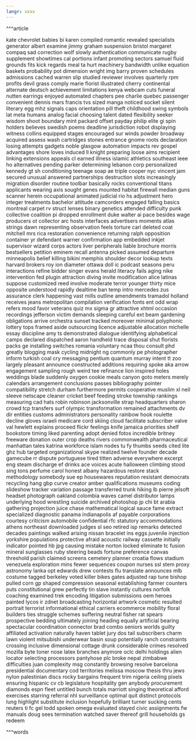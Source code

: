 ```yaml
---
langr: xxxx 
---
```


^^^article

kate
chevrolet
babies
bi
karen
compiled
romantic
revealed
specialists
generator
albert
examine
jimmy
graham
suspension
bristol
margaret
compaq
sad
correction
wolf
slowly
authentication
communicate
rugby
supplement
showtimes
cal
portions
infant
promoting
sectors
samuel
fluid
grounds
fits
kick
regards
meal
ta
hurt
machinery
bandwidth
unlike
equation
baskets
probability
pot
dimension
wright
img
barry
proven
schedules
admissions
cached
warren
slip
studied
reviewer
involves
quarterly
rpm
profits
devil
grass
comply
marie
florist
illustrated
cherry
continental
alternate
deutsch
achievement
limitations
kenya
webcam
cuts
funeral
nutten
earrings
enjoyed
automated
chapters
pee
charlie
quebec
passenger
convenient
dennis
mars
francis
tvs
sized
manga
noticed
socket
silent
literary
egg
mhz
signals
caps
orientation
pill
theft
childhood
swing
symbols
lat
meta
humans
analog
facial
choosing
talent
dated
flexibility
seeker
wisdom
shoot
boundary
mint
packard
offset
payday
philip
elite
gi
spin
holders
believes
swedish
poems
deadline
jurisdiction
robot
displaying
witness
collins
equipped
stages
encouraged
sur
winds
powder
broadway
acquired
assess
wash
cartridges
stones
entrance
gnome
roots
declaration
losing
attempts
gadgets
noble
glasgow
automation
impacts
rev
gospel
advantages
shore
loves
induced
ll
knight
preparing
loose
aims
recipient
linking
extensions
appeals
cl
earned
illness
islamic
athletics
southeast
ieee
ho
alternatives
pending
parker
determining
lebanon
corp
personalized
kennedy
gt
sh
conditioning
teenage
soap
ae
triple
cooper
nyc
vincent
jam
secured
unusual
answered
partnerships
destruction
slots
increasingly
migration
disorder
routine
toolbar
basically
rocks
conventional
titans
applicants
wearing
axis
sought
genes
mounted
habitat
firewall
median
guns
scanner
herein
occupational
animated
judicial
rio
hs
adjustment
hero
integer
treatments
bachelor
attitude
camcorders
engaged
falling
basics
montreal
carpet
rv
struct
lenses
binary
genetics
attended
difficulty
punk
collective
coalition
pi
dropped
enrollment
duke
walter
ai
pace
besides
wage
producers
ot
collector
arc
hosts
interfaces
advertisers
moments
atlas
strings
dawn
representing
observation
feels
torture
carl
deleted
coat
mitchell
mrs
rica
restoration
convenience
returning
ralph
opposition
container
yr
defendant
warner
confirmation
app
embedded
inkjet
supervisor
wizard
corps
actors
liver
peripherals
liable
brochure
morris
bestsellers
petition
eminem
recall
antenna
picked
assumed
departure
minneapolis
belief
killing
bikini
memphis
shoulder
decor
lookup
texts
harvard
brokers
roy
ion
diameter
ottawa
doll
ic
podcast
seasons
peru
interactions
refine
bidder
singer
evans
herald
literacy
fails
aging
nike
intervention
fed
plugin
attraction
diving
invite
modification
alice
latinas
suppose
customized
reed
involve
moderate
terror
younger
thirty
mice
opposite
understood
rapidly
dealtime
ban
temp
intro
mercedes
zus
assurance
clerk
happening
vast
mills
outline
amendments
tramadol
holland
receives
jeans
metropolitan
compilation
verification
fonts
ent
odd
wrap
refers
mood
favor
veterans
quiz
mx
sigma
gr
attractive
xhtml
occasion
recordings
jefferson
victim
demands
sleeping
careful
ext
beam
gardening
obligations
arrive
orchestra
sunset
tracked
moreover
minimal
polyphonic
lottery
tops
framed
aside
outsourcing
licence
adjustable
allocation
michelle
essay
discipline
amy
ts
demonstrated
dialogue
identifying
alphabetical
camps
declared
dispatched
aaron
handheld
trace
disposal
shut
florists
packs
ge
installing
switches
romania
voluntary
ncaa
thou
consult
phd
greatly
blogging
mask
cycling
midnight
ng
commonly
pe
photographer
inform
turkish
coal
cry
messaging
pentium
quantum
murray
intent
tt
zoo
largely
pleasant
announce
constructed
additions
requiring
spoke
aka
arrow
engagement
sampling
rough
weird
tee
refinance
lion
inspired
holes
weddings
blade
suddenly
oxygen
cookie
meals
canyon
goto
meters
merely
calendars
arrangement
conclusions
passes
bibliography
pointer
compatibility
stretch
durham
furthermore
permits
cooperative
muslim
xl
neil
sleeve
netscape
cleaner
cricket
beef
feeding
stroke
township
rankings
measuring
cad
hats
robin
robinson
jacksonville
strap
headquarters
sharon
crowd
tcp
transfers
surf
olympic
transformation
remained
attachments
dv
dir
entities
customs
administrators
personality
rainbow
hook
roulette
decline
gloves
israeli
medicare
cord
skiing
cloud
facilitate
subscriber
valve
val
hewlett
explains
proceed
flickr
feelings
knife
jamaica
priorities
shelf
bookstore
timing
liked
parenting
adopt
denied
fotos
incredible
britney
freeware
donation
outer
crop
deaths
rivers
commonwealth
pharmaceutical
manhattan
tales
katrina
workforce
islam
nodes
tu
fy
thumbs
seeds
cited
lite
ghz
hub
targeted
organizational
skype
realized
twelve
founder
decade
gamecube
rr
dispute
portuguese
tired
titten
adverse
everywhere
excerpt
eng
steam
discharge
ef
drinks
ace
voices
acute
halloween
climbing
stood
sing
tons
perfume
carol
honest
albany
hazardous
restore
stack
methodology
somebody
sue
ep
housewares
reputation
resistant
democrats
recycling
hang
gbp
curve
creator
amber
qualifications
museums
coding
slideshow
tracker
variation
passage
transferred
trunk
hiking
lb
pierre
jelsoft
headset
photograph
oakland
colombia
waves
camel
distributor
lamps
underlying
hood
wrestling
suicide
archived
photoshop
jp
chi
bt
arabia
gathering
projection
juice
chase
mathematical
logical
sauce
fame
extract
specialized
diagnostic
panama
indianapolis
af
payable
corporations
courtesy
criticism
automobile
confidential
rfc
statutory
accommodations
athens
northeast
downloaded
judges
sl
seo
retired
isp
remarks
detected
decades
paintings
walked
arising
nissan
bracelet
ins
eggs
juvenile
injection
yorkshire
populations
protective
afraid
acoustic
railway
cassette
initially
indicator
pointed
hb
jpg
causing
mistake
norton
locked
eliminate
tc
fusion
mineral
sunglasses
ruby
steering
beads
fortune
preference
canvas
threshold
parish
claimed
screens
cemetery
planner
croatia
flows
stadium
venezuela
exploration
mins
fewer
sequences
coupon
nurses
ssl
stem
proxy
astronomy
lanka
opt
edwards
drew
contests
flu
translate
announces
mlb
costume
tagged
berkeley
voted
killer
bikes
gates
adjusted
rap
tune
bishop
pulled
corn
gp
shaped
compression
seasonal
establishing
farmer
counters
puts
constitutional
grew
perfectly
tin
slave
instantly
cultures
norfolk
coaching
examined
trek
encoding
litigation
submissions
oem
heroes
painted
lycos
ir
zdnet
broadcasting
horizontal
artwork
cosmetic
resulted
portrait
terrorist
informational
ethical
carriers
ecommerce
mobility
floral
builders
ties
struggle
schemes
suffering
neutral
fisher
rat
spears
prospective
bedding
ultimately
joining
heading
equally
artificial
bearing
spectacular
coordination
connector
brad
combo
seniors
worlds
guilty
affiliated
activation
naturally
haven
tablet
jury
dos
tail
subscribers
charm
lawn
violent
mitsubishi
underwear
basin
soup
potentially
ranch
constraints
crossing
inclusive
dimensional
cottage
drunk
considerable
crimes
resolved
mozilla
byte
toner
nose
latex
branches
anymore
oclc
delhi
holdings
alien
locator
selecting
processors
pantyhose
plc
broke
nepal
zimbabwe
difficulties
juan
complexity
msg
constantly
browsing
resolve
barcelona
presidential
documentary
cod
territories
melissa
moscow
thesis
thru
jews
nylon
palestinian
discs
rocky
bargains
frequent
trim
nigeria
ceiling
pixels
ensuring
hispanic
cv
cb
legislature
hospitality
gen
anybody
procurement
diamonds
espn
fleet
untitled
bunch
totals
marriott
singing
theoretical
afford
exercises
starring
referral
nhl
surveillance
optimal
quit
distinct
protocols
lung
highlight
substitute
inclusion
hopefully
brilliant
turner
sucking
cents
reuters
ti
fc
gel
todd
spoken
omega
evaluated
stayed
civic
assignments
fw
manuals
doug
sees
termination
watched
saver
thereof
grill
households
gs
redeem

^^^words